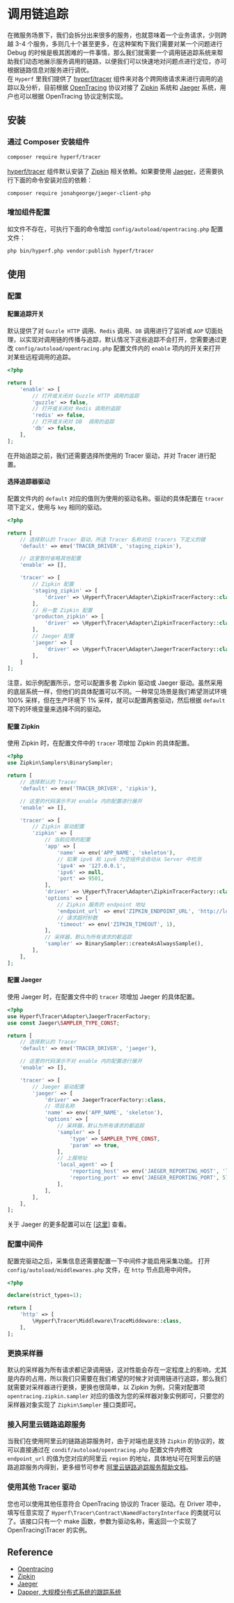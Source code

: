 # 调用链追踪

在微服务场景下，我们会拆分出来很多的服务，也就意味着一个业务请求，少则跨越 3-4 个服务，多则几十个甚至更多，在这种架构下我们需要对某一个问题进行 Debug 的时候是极其困难的一件事情，那么我们就需要一个调用链追踪系统来帮助我们动态地展示服务调用的链路，以便我们可以快速地对问题点进行定位，亦可根据链路信息对服务进行调优。   
在 `Hyperf` 里我们提供了 [hyperf/tracer](https://github.com/hyperf/tracer) 组件来对各个跨网络请求来进行调用的追踪以及分析，目前根据 [OpenTracing](https://opentracing.io) 协议对接了 [Zipkin](https://zipkin.io/) 系统和 [Jaeger](https://www.jaegertracing.io/) 系统，用户也可以根据 OpenTracing 协议定制实现。

## 安装

### 通过 Composer 安装组件

```bash
composer require hyperf/tracer
```

[hyperf/tracer](https://github.com/hyperf/tracer) 组件默认安装了 [Zipkin](https://zipkin.io/) 相关依赖。如果要使用 [Jaeger](https://www.jaegertracing.io/)，还需要执行下面的命令安装对应的依赖：

```bash
composer require jonahgeorge/jaeger-client-php
```

### 增加组件配置

如文件不存在，可执行下面的命令增加 `config/autoload/opentracing.php` 配置文件：

```bash
php bin/hyperf.php vendor:publish hyperf/tracer
```

## 使用

### 配置

#### 配置追踪开关

默认提供了对 `Guzzle HTTP` 调用、`Redis` 调用、`DB` 调用进行了监听或 `AOP` 切面处理，以实现对调用链的传播与追踪，默认情况下这些追踪不会打开，您需要通过更改 `config/autoload/opentracing.php` 配置文件内的 `enable` 项内的开关来打开对某些远程调用的追踪。

```php
<?php

return [
    'enable' => [
        // 打开或关闭对 Guzzle HTTP 调用的追踪
        'guzzle' => false,
        // 打开或关闭对 Redis 调用的追踪
        'redis' => false,
        // 打开或关闭对 DB  调用的追踪
        'db' => false,
    ],
];
```

在开始追踪之前，我们还需要选择所使用的 Tracer 驱动，并对 Tracer 进行配置。

#### 选择追踪器驱动

配置文件内的 `default` 对应的值则为使用的驱动名称。驱动的具体配置在 `tracer` 项下定义，使用与 `key` 相同的驱动。

```php
<?php

return [
    // 选择默认的 Tracer 驱动，所选 Tracer 名称对应 tracers 下定义的键
    'default' => env('TRACER_DRIVER', 'staging_zipkin'),

    // 这里暂时省略其他配置
    'enable' => [],

    'tracer' => [
        // Zipkin 配置
        'staging_zipkin' => [
            'driver' => \Hyperf\Tracer\Adapter\ZipkinTracerFactory::class,
        ],
        // 另一套 Zipkin 配置
        'producton_zipkin' => [
            'driver' => \Hyperf\Tracer\Adapter\ZipkinTracerFactory::class,
        ],
        // Jaeger 配置
        'jaeger' => [
            'driver' => \Hyperf\Tracer\Adapter\JaegerTracerFactory::class,
        ],
    ]
];
```

注意，如示例配置所示，您可以配置多套 Zipkin 驱动或 Jaeger 驱动。虽然采用的底层系统一样，但他们的具体配置可以不同。一种常见场景是我们希望测试环境 100% 采样，但在生产环境下 1% 采样，就可以配置两套驱动，然后根据 `default` 项下的环境变量来选择不同的驱动。

#### 配置 Zipkin

使用 Zipkin 时，在配置文件中的 `tracer` 项增加 Zipkin 的具体配置。

```php
<?php
use Zipkin\Samplers\BinarySampler;

return [
    // 选择默认的 Tracer
    'default' => env('TRACER_DRIVER', 'zipkin'),

    // 这里的代码演示不对 enable 内的配置进行展开
    'enable' => [],

    'tracer' => [
        // Zipkin 驱动配置
        'zipkin' => [
            // 当前应用的配置
            'app' => [
                'name' => env('APP_NAME', 'skeleton'),
                // 如果 ipv6 和 ipv6 为空组件会自动从 Server 中检测
                'ipv4' => '127.0.0.1',
                'ipv6' => null,
                'port' => 9501,
            ],
            'driver' => \Hyperf\Tracer\Adapter\ZipkinTracerFactory::class,
            'options' => [
                // Zipkin 服务的 endpoint 地址
                'endpoint_url' => env('ZIPKIN_ENDPOINT_URL', 'http://localhost:9411/api/v2/spans'),
                // 请求超时秒数
                'timeout' => env('ZIPKIN_TIMEOUT', 1),
            ],
            // 采样器，默认为所有请求的都追踪
            'sampler' => BinarySampler::createAsAlwaysSample(),
        ],
    ],
];
```

#### 配置 Jaeger

使用 Jaeger 时，在配置文件中的 `tracer` 项增加 Jaeger 的具体配置。

```php
<?php
use Hyperf\Tracer\Adapter\JaegerTracerFactory;
use const Jaeger\SAMPLER_TYPE_CONST;

return [
    // 选择默认的 Tracer
    'default' => env('TRACER_DRIVER', 'jaeger'),

    // 这里的代码演示不对 enable 内的配置进行展开
    'enable' => [],

    'tracer' => [
        // Jaeger 驱动配置
        'jaeger' => [
            'driver' => JaegerTracerFactory::class,
            // 项目名称
            'name' => env('APP_NAME', 'skeleton'),
            'options' => [
                // 采样器，默认为所有请求的都追踪
                'sampler' => [
                    'type' => SAMPLER_TYPE_CONST,
                    'param' => true,
                ],
                // 上报地址
                'local_agent' => [
                    'reporting_host' => env('JAEGER_REPORTING_HOST', 'localhost'),
                    'reporting_port' => env('JAEGER_REPORTING_PORT', 5775),
                ],
            ],
        ],
    ],
];
```

关于 Jaeger 的更多配置可以在 [[这里](https://github.com/jonahgeorge/jaeger-client-php)] 查看。

### 配置中间件

配置完驱动之后，采集信息还需要配置一下中间件才能启用采集功能。
打开 `config/autoload/middlewares.php` 文件，在 `http` 节点启用中间件。

```php
<?php

declare(strict_types=1);

return [
    'http' => [
        \Hyperf\Tracer\Middleware\TraceMiddeware::class,
    ],
];
```

### 更换采样器

默认的采样器为所有请求都记录调用链，这对性能会存在一定程度上的影响，尤其是内存的占用，所以我们只需要在我们希望的时候才对调用链进行追踪，那么我们就需要对采样器进行更换，更换也很简单，以 Zipkin 为例，只需对配置项 `opentracing.zipkin.sampler` 对应的值改为您的采样器对象实例即可，只要您的采样器对象实现了 `Zipkin\Sampler` 接口类即可。

### 接入阿里云链路追踪服务

当我们在使用阿里云的链路追踪服务时，由于对端也是支持 `Zipkin` 的协议的，故可以直接通过在 `condif/autoload/opentracing.php` 配置文件内修改 `endpoint_url` 的值为您对应的阿里云 `region` 的地址，具体地址可在阿里云的链路追踪服务内得到，更多细节可参考 [阿里云链路追踪服务帮助文档](https://help.aliyun.com/document_detail/100031.html?spm=a2c4g.11186623.6.547.68f974dcZlg4Mv)。

### 使用其他 Tracer 驱动

您也可以使用其他任意符合 OpenTracing 协议的 Tracer 驱动。在 Driver 项中，填写任意实现了 `Hyperf\Tracer\Contract\NamedFactoryInterface` 的类就可以了。该接口只有一个 make 函数，参数为驱动名称，需返回一个实现了 OpenTracing\Tracer 的实例。

## Reference

- [Opentracing](https://opentracing.io)
- [Zipkin](https://zipkin.io/)
- [Jaeger](https://www.jaegertracing.io/)
- [Dapper, 大规模分布式系统的跟踪系统](https://bigbully.github.io/Dapper-translation/)
